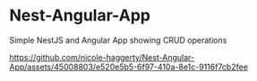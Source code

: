 # Nest-Angular-App

Simple NestJS and Angular App showing CRUD operations

https://github.com/nicole-haggerty/Nest-Angular-App/assets/45008803/e520e5b5-6f97-410a-8e1c-9116f7cb2fee

